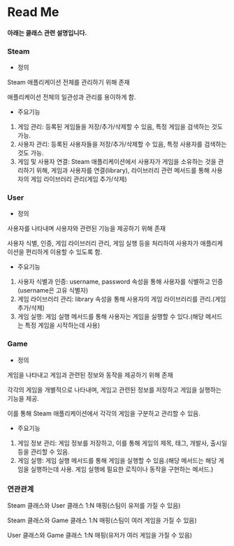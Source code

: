 # Read Me

#### 아래는 클래스 관련 설명입니다.


### Steam

- 정의 

Steam 애플리케이션 전체를 관리하기 위해 존재

애플리케이션 전체의 일관성과 관리를 용이하게 함.



- 주요기능

1. 게임 관리: 등록된 게임들을 저장/추가/삭제할 수 있음, 특정 게임을 검색하는 것도 가능.
2. 사용자 관리: 등록된 사용자들을 저장/추가/삭제할 수 있음, 특정 사용자를 검색하는 것도 가능.
3. 게임 및 사용자 연결: Steam 애플리케이션에서 사용자가 게임을 소유하는 것을 관리하기 위해, 게임과 사용자를 연결(library), 라이브러리 관련 메서드를 통해 사용자의 게임 라이브러리 관리(게임 추가/삭제)


### User

- 정의

사용자를 나타내며 사용자와 관련된 기능을 제공하기 위해 존재

사용자 식별, 인증, 게임 라이브러리 관리, 게임 실행 등을 처리하여 사용자가 애플리케이션을 편리하게 이용할 수 있도록 함.

- 주요기능

1. 사용자 식별과 인증: username, password 속성을 통해 사용자를 식별하고 인증(username은 고유 식별자)
2. 게임 라이브러리 관리: library 속성을 통해 사용자의 게임 라이브러리를 관리.(게임 추가/삭제)
3. 게임 실행: 게임 실행 메서드를 통해 사용자는 게임을 실행할 수 있다.(해당 메서드는 특정 게임을 시작하는데 사용)



### Game

- 정의

게임을 나타내고 게임과 관련된 정보와 동작을 제공하기 위해 존재

각각의 게임을 개별적으로 나타내며, 게임고 관련된 정보를 저장하고 게임을 실행하는 기능을 제공.

이를 통해 Steam 애플리케이션에서 각각의 게임을 구분하고 관리할 수 있음.



- 주요기능

1. 게임 정보 관리: 게임 정보를 저장하고, 이를 통해 게임의 제목, 태그, 개발사, 출시일 등을 관리할 수 있음.
2. 게임 실행: 게임 실행 메서드를 통해 게임을 실행할 수 있음.(해당 메서드는 해당 게임을 실행하는데 사용. 게임 실행에 필요한 로직이나 동작을 구현하는 메서드.)




### 연관관계

Steam 클래스와 User 클래스 1:N 매핑(스팀이 유저를 가질 수 있음)

Steam 클래스와 Game 클래스 1:N 매핑(스팀이 여러 게임을 가질 수 있음)

User 클래스와 Game 클래스 1:N 매핑(유저가 여러 게임을 가질 수 있음)

